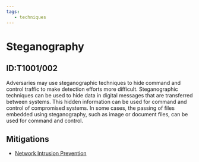 ```yaml
---
tags:
   - techniques
---
```

# Steganography
## ID:T1001/002
Adversaries may use steganographic techniques to hide command and control traffic to make detection efforts more difficult. Steganographic techniques can be used to hide data in digital messages that are transferred between systems. This hidden information can be used for command and control of compromised systems. In some cases, the passing of files embedded using steganography, such as image or document files, can be used for command and control. 
## Mitigations
* [Network Intrusion Prevention](mitigations/M1031)
